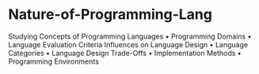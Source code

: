 # Nature-of-Programming-Lang
 Studying Concepts of Programming Languages • Programming Domains • Language Evaluation Criteria  Influences on Language Design • Language Categories • Language Design Trade-Offs • Implementation Methods • Programming Environments
